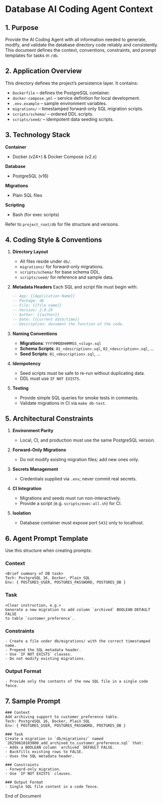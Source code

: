 # Database AI Coding Agent Context

## 1. Purpose

Provide the AI Coding Agent with all information needed to generate, modify, and validate the database directory code reliably and consistently. This document defines the context, conventions, constraints, and prompt templates for tasks in `/db`.

## 2. Application Overview

This directory defines the project’s persistence layer. It contains:

* `Dockerfile` – defines the PostgreSQL container.
* `docker-compose.yml` – service definition for local development.
* `.env.example` – sample environment variables.
* `migrations/` – timestamped forward-only SQL migration scripts.
* `scripts/schema/` – ordered DDL scripts.
* `scripts/seed/` – idempotent data seeding scripts.

## 3. Technology Stack

**Container**

* Docker (v24+) & Docker Compose (v2.x)

**Database**

* PostgreSQL (v16)

**Migrations**

* Plain SQL files

**Scripting**

* Bash (for exec scripts)

Refer to `project_root/db` for file structure and versions.

## 4. Coding Style & Conventions

1. **Directory Layout**

    * All files reside under `db/`.
    * `migrations/` for forward-only migrations.
    * `scripts/schema/` for base schema DDL.
    * `scripts/seed/` for reference and sample data.

2. **Metadata Headers**
   Each SQL and script file must begin with:

   ```sql
   -- App: {{Application Name}}
   -- Package: db
   -- File: {{file name}}
   -- Version: 2.0.29
   -- Author: {{author}}
   -- Date: {{current date/time}}
   -- Description: document the function of the code.
   ```

3. **Naming Conventions**

    * **Migrations**: `YYYYMMDDHHMMSS_<slug>.sql`
    * **Schema Scripts**: `01_<description>.sql`, `02_<description>.sql`, …
    * **Seed Scripts**: `01_<description>.sql`, …

4. **Idempotency**

    * Seed scripts must be safe to re-run without duplicating data.
    * DDL must use `IF NOT EXISTS`.

5. **Testing**

    * Provide simple SQL queries for smoke tests in comments.
    * Validate migrations in CI via `make db-test`.

## 5. Architectural Constraints

1. **Environment Parity**

    * Local, CI, and production must use the same PostgreSQL version.

2. **Forward-Only Migrations**

    * Do not modify existing migration files; add new ones only.

3. **Secrets Management**

    * Credentials supplied via `.env`; never commit real secrets.

4. **CI Integration**

    * Migrations and seeds must run non-interactively.
    * Provide a script (e.g. `scripts/exec-all.sh`) for CI.

5. **Isolation**

    * Database container must expose port `5432` only to localhost.

## 6. Agent Prompt Template

Use this structure when creating prompts:

### Context

```
<Brief summary of DB task>
Tech: PostgreSQL 16, Docker, Plain SQL
Env: { POSTGRES_USER, POSTGRES_PASSWORD, POSTGRES_DB }
```

### Task

```
<Clear instruction, e.g.>
Generate a new migration to add column `archived` BOOLEAN DEFAULT FALSE
to table `customer_preference`.
```

### Constraints

```
- Create a file under db/migrations/ with the correct timestamped name.
- Prepend the SQL metadata header.
- Use `IF NOT EXISTS` clauses.
- Do not modify existing migrations.
```

### Output Format

```
- Provide only the contents of the new SQL file in a single code fence.
```

## 7. Sample Prompt

```
### Context
Add archiving support to customer_preference table.
Tech: PostgreSQL 16, Docker, Plain SQL
Env: { POSTGRES_USER, POSTGRES_PASSWORD, POSTGRES_DB }

### Task
Create a migration in `db/migrations/` named `20250610103000_add_archived_to_customer_preference.sql` that:
- Adds a BOOLEAN column `archived` DEFAULT FALSE.
- Backfills existing rows to FALSE.
- Uses the SQL metadata header.

### Constraints
- Forward-only migration.
- Use `IF NOT EXISTS` clauses.

### Output Format
- Single SQL file content in a code fence.
```
End of Document